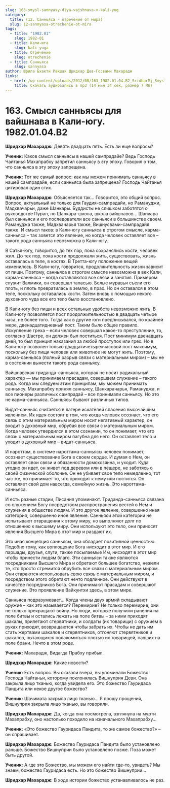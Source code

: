 ```yaml
---
slug: 163-smysl-sannyasy-dlya-vajshnava-v-kali-yug
category:
  title: (12. Санньяса - отречение от мира)
  slug: 12-sannyasa-otrechenie-ot-mira
tags:
  - title: "1982.01"
    slug: 1982-01
  - title: Кали-юга
    slug: kali-yuga
  - title: Отречение
    slug: otrechenie
  - title: Санньяса
    slug: sannyasa
author: Шрила Бхакти Ракшак Шридхар Дев-Госвами Махарадж
links:
  - href: /wp-content/uploads/2012/08/163_1982.01.04.B2_SridharMj_Smysl_sannyasy_dlya_vayshnava_v_Kali-yugu.mp3
    title: Скачать аудиозапись в mp3 (14 мин 34 сек, размер 7 Мб)
---
```


# 163. Смысл санньясы для вайшнава в Кали-югу. 1982.01.04.B2

**Шридхар Махарадж:** Девять двадцать пять. Есть ли еще вопросы?

**Ученик:** Каков смысл санньясы в нашей сампрадайе? Ведь Господь Чайтанья Махапрабху запретил санньясу в эту эпоху. Говорил о том, что санньяса в эту эпоху запрещена.

**Ученик:** Тот же самый вопрос: как мы можем принимать санньясу в нашей сампрадайе, если санньяса была запрещена? Господь Чайтанья цитировал один стих.

**Шридхар Махарадж:** Объясняется так… Говорится, это общий вопрос. Вопрос, актуальный не только для Гаудия-сампрадайи, но Рамануджи, Мадхвачарьи, даже Шанкары. Буддисты не слишком заботятся о руководстве Пуран, но Шанкара-школа, школа вайшнавов… Шанкара был санньяси и его последователи все санньяси в большинстве своем. Рамануджа также, Мадхвачарья также, Вишнусвами-сампрадайя также. И смысл таков: в Кали-югу санньяса в строгом смысле, карма-санньяса – так зовется это явление, но когда человек оставляет все – такого рода санньяса невозможна в Кали-югу.

В Сатья-югу, говорится, до тех пор, пока сохранялись кости, человек жил. До тех пор, пока кости продолжали жить, существовать, жизнь оставалась в теле, в костях. В Третта-югу положение вещей изменилось. В Кали-югу, говорится, продолжительность жизни зависит от пищи. Поэтому, санньяса в строгом смысле невозможна в век Кали, карма-санньяса – когда оставляются все связи и занятия. Примером служит Валмики, он совершал тапасью. Белые муравьи съели его плоть, и плоть превратилась в землю, в прах. Но он оставался в этом теле, поскольку оставались кости. Затем вновь с помощью некого духовного чуда все его тело было восстановлено.

В Кали-югу без пищи и всех остальных удобств невозможно жить. В Кали-югу позволяется пост продолжительностью в двадцать четыре часа, не более того. Тогда как в другие юги предписывался, по крайней мере, двенадцатидневный пост. Таким было общее правило. Искупление греха – если человек совершал какое-то преступление, то, согласно Шастре, он должен был поститься. Пост минимум двенадцать дней, то был принцип наказания за любой проступок или грех. Но в Кали-югу позволен только двадцатичетырехчасовой пост максимум, поскольку без пищи человек или животное не могут жить. Поэтому, карма-санньяса (полный разрыв связи с материальным миром) – мы не в состоянии вынести такого рода санньясу.

Вайшнавская триданда-санньяса, которая не носит радикальный характер — мы принимаем прасадам, совершаем служение – такого рода. Когда мы следуем этим принципам, мы можем принимать санньясу. Махапрабху принял санньясу, Шанкарачарья, Рамануджа, и все пионеры различных сампрадай – все принимали санньясу. Но это не карма-санньяса. Санньясы бывают различных типов.

Видат-санньяс считается в лагере искателей спасения высочайшим явлением. Их идея состоит в том, что когда человек осознает, что его связь с этим материальным миром носит негативный характер, он входит в духовный мир, обрубая все связи с материальным миром. Когда человек утвердился в этом сознании, то он понимает, что его связь с материальным миром пагубна для него. Он оставляет тело и уходит в духовный мир – видат-санньяса.

И нароттам, в системе нароттама-санньясы человек понимает, осознает существование Бога в своем сердце. И думая о Нем, он оставляет свои связи и обязанности домохозяина, и уходит. Куда угодно он идет, он живет под деревом или в пещере, не заботясь о своей физической оболочке. Он не убивает свое тело немедленно, тот час же, но принимает то, что приходит к нему или постится. Он оставляет свой дом навсегда, семейную жизнь. Это нароттама-санньяса.

И есть разные стадии, Писания упоминают. Триданда-санньяса связана со служением Богу посредством распространения вестей о Нем и служения в обществе людям. И это другое явление, совершенно иная категория, совершенно иное явление. Санньяси этой категории не испытывают отвращения к этому миру, но выполняют долг по отношению к высшему миру. Они используют это тело, они приносят явления Высшего Мира в этот мир и раздают их.

Это иная концепция санньясы, она обладает позитивной ценностью. Подобно тому, как воплощение Бога нисходит в этот мир. И его паршады, друзья, слуги, также посылаемые Им, нисходят в этот мир чтобы принести людям благо. Эти санньяси также являются посредниками Высшего Мира и обретают большее богатство, нежели те, кто просто стремится обрубить все связи с материальным миром. Они стараются использовать свою связь с материальным миром, и посредством этого обретают нечто подлинное. Они действуют в качестве посредников Бога. Они принимают прасадам и совершают служение. Это проявление Вайкунтхи здесь, в этом мире.

Санньяса подразумевает… Когда члены двух армий складывают оружие – как это называется? Перемирие? Не только перемирие, они не только прекращают войну. Но люди, которые получили ранения на поле битвы и остались лежать на поле битвы – за ними приходят шакалы, прилетают стервятники, и солдаты (их товарищи) с оружием в руках приходят, возвращаются чтобы забрать их. Чтобы не дать им стать жертвами шакалов и стервятников, отгоняют стервятников и шакалов, пытающихся полакомиться плотью их товарищей, павших на поле брани. Нечто в этом роде.

**Ученик:** Махарадж, Видагда Прабху прибыл.

**Шридхар Махарадж:** Какие новости?

**Ученик:** Есть вопрос. Вы сказали вчера, вы упоминали Божество Господа Чайтаньи, которому поклонялась Вишнуприя Деви. Она закрыла лицо тканью, когда увидела его. Это божество Гауридаса Пандита или некое другое божество?

**Ученик:** Шачимата закрыла лицо тканью… Я прошу прощения, Вишнуприя закрыла лицо тканью, вы говорили.

**Шридхар Махарадж:** Да, когда она посмотрела, взглянула на мурти Махапрабху, оно настолько походило на изначального Махапрабху…

**Ученик:** «Это божество Гауридаса Пандита, то же самое божество?» – он спрашивает.

**Шридхар Махарадж:** Божество Гауридаса Пандита было установлено раньше. Божество Вишнуприи было установлено позже. Поза может быть другой.

**Ученик:** А где это Божество, мы можем его найти где-то, увидеть? Мы знаем, божество Гауридаса есть. Но это божество Вишнуприи…

**Шридхар Махарадж:** В ходе истории божество устанавливалось не раз.

